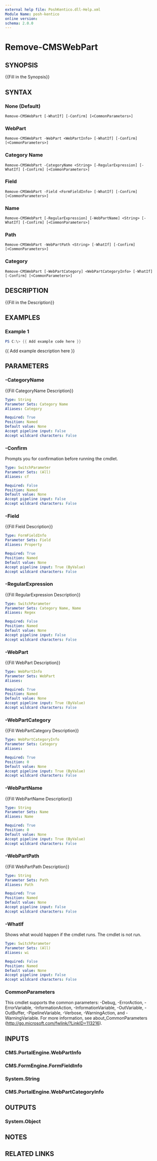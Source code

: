 ```yaml
---
external help file: PoshKentico.dll-Help.xml
Module Name: posh-kentico
online version:
schema: 2.0.0
---
```


# Remove-CMSWebPart

## SYNOPSIS
{{Fill in the Synopsis}}

## SYNTAX

### None (Default)
```
Remove-CMSWebPart [-WhatIf] [-Confirm] [<CommonParameters>]
```

### WebPart
```
Remove-CMSWebPart -WebPart <WebPartInfo> [-WhatIf] [-Confirm] [<CommonParameters>]
```

### Category Name
```
Remove-CMSWebPart -CategoryName <String> [-RegularExpression] [-WhatIf] [-Confirm] [<CommonParameters>]
```

### Field
```
Remove-CMSWebPart -Field <FormFieldInfo> [-WhatIf] [-Confirm] [<CommonParameters>]
```

### Name
```
Remove-CMSWebPart [-RegularExpression] [-WebPartName] <String> [-WhatIf] [-Confirm] [<CommonParameters>]
```

### Path
```
Remove-CMSWebPart -WebPartPath <String> [-WhatIf] [-Confirm] [<CommonParameters>]
```

### Category
```
Remove-CMSWebPart [-WebPartCategory] <WebPartCategoryInfo> [-WhatIf] [-Confirm] [<CommonParameters>]
```

## DESCRIPTION
{{Fill in the Description}}

## EXAMPLES

### Example 1
```powershell
PS C:\> {{ Add example code here }}
```

{{ Add example description here }}

## PARAMETERS

### -CategoryName
{{Fill CategoryName Description}}

```yaml
Type: String
Parameter Sets: Category Name
Aliases: Category

Required: True
Position: Named
Default value: None
Accept pipeline input: False
Accept wildcard characters: False
```

### -Confirm
Prompts you for confirmation before running the cmdlet.

```yaml
Type: SwitchParameter
Parameter Sets: (All)
Aliases: cf

Required: False
Position: Named
Default value: None
Accept pipeline input: False
Accept wildcard characters: False
```

### -Field
{{Fill Field Description}}

```yaml
Type: FormFieldInfo
Parameter Sets: Field
Aliases: Property

Required: True
Position: Named
Default value: None
Accept pipeline input: True (ByValue)
Accept wildcard characters: False
```

### -RegularExpression
{{Fill RegularExpression Description}}

```yaml
Type: SwitchParameter
Parameter Sets: Category Name, Name
Aliases: Regex

Required: False
Position: Named
Default value: None
Accept pipeline input: False
Accept wildcard characters: False
```

### -WebPart
{{Fill WebPart Description}}

```yaml
Type: WebPartInfo
Parameter Sets: WebPart
Aliases:

Required: True
Position: Named
Default value: None
Accept pipeline input: True (ByValue)
Accept wildcard characters: False
```

### -WebPartCategory
{{Fill WebPartCategory Description}}

```yaml
Type: WebPartCategoryInfo
Parameter Sets: Category
Aliases:

Required: True
Position: 0
Default value: None
Accept pipeline input: True (ByValue)
Accept wildcard characters: False
```

### -WebPartName
{{Fill WebPartName Description}}

```yaml
Type: String
Parameter Sets: Name
Aliases: Name

Required: True
Position: 0
Default value: None
Accept pipeline input: True (ByValue)
Accept wildcard characters: False
```

### -WebPartPath
{{Fill WebPartPath Description}}

```yaml
Type: String
Parameter Sets: Path
Aliases: Path

Required: True
Position: Named
Default value: None
Accept pipeline input: False
Accept wildcard characters: False
```

### -WhatIf
Shows what would happen if the cmdlet runs.
The cmdlet is not run.

```yaml
Type: SwitchParameter
Parameter Sets: (All)
Aliases: wi

Required: False
Position: Named
Default value: None
Accept pipeline input: False
Accept wildcard characters: False
```

### CommonParameters
This cmdlet supports the common parameters: -Debug, -ErrorAction, -ErrorVariable, -InformationAction, -InformationVariable, -OutVariable, -OutBuffer, -PipelineVariable, -Verbose, -WarningAction, and -WarningVariable.
For more information, see about_CommonParameters (http://go.microsoft.com/fwlink/?LinkID=113216).

## INPUTS

### CMS.PortalEngine.WebPartInfo

### CMS.FormEngine.FormFieldInfo

### System.String

### CMS.PortalEngine.WebPartCategoryInfo

## OUTPUTS

### System.Object
## NOTES

## RELATED LINKS
